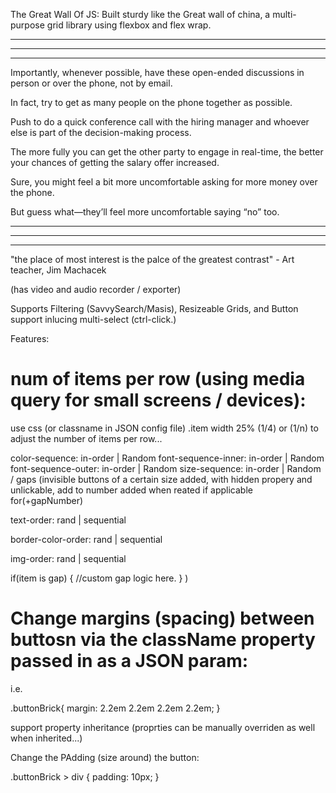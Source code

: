 The Great Wall Of JS: Built sturdy like the Great wall of china, a multi-purpose grid library using flexbox and flex wrap.

------------------------------------------------------------------------------------------------------------------------
------------------------------------------------------------------------------------------------------------------------
------------------------------------------------------------------------------------------------------------------------

Importantly, whenever possible, have these open-ended discussions in person or over the phone, not by email.

In fact, try to get as many people on the phone together as possible. 

Push to do a quick conference call with the hiring manager and whoever else is part of the decision-making process.

The more fully you can get the other party to engage in real-time, the better your chances of getting the salary offer increased.

Sure, you might feel a bit more uncomfortable asking for more money over the phone.

But guess what—they’ll feel more uncomfortable saying “no” too.

------------------------------------------------------------------------------------------------------------------------
------------------------------------------------------------------------------------------------------------------------
------------------------------------------------------------------------------------------------------------------------

"the place of most interest is the palce of the greatest contrast" - Art teacher, Jim Machacek

(has video and audio recorder / exporter)

Supports Filtering (SavvySearch/Masis), Resizeable Grids, and Button support inlucing multi-select (ctrl-click.)

Features:

# num of items per row (using media query for small screens / devices):

use css (or classname in JSON config file) .item width 25% (1/4) or (1/n) to adjust the number of items per row...

color-sequence: in-order | Random
font-sequence-inner: in-order | Random
font-sequence-outer: in-order | Random
size-sequence: in-order | Random / gaps (invisible buttons of a certain size added, with hidden propery and unlickable, add to number added when reated if applicable 
for(+gapNumber)

text-order:
rand | sequential

border-color-order:
rand | sequential

img-order:
rand | sequential


if(item is gap)
{
	//custom gap logic here.
}
)

# Change margins (spacing) between buttosn via the className property passed in as a JSON param: 

i.e. 

.buttonBrick{
	margin: 2.2em 2.2em 2.2em 2.2em;
}


support property inheritance (proprties can be manually overriden as well when inherited...)


Change the PAdding (size around) the button:

.buttonBrick > div {
	padding: 10px;
}
